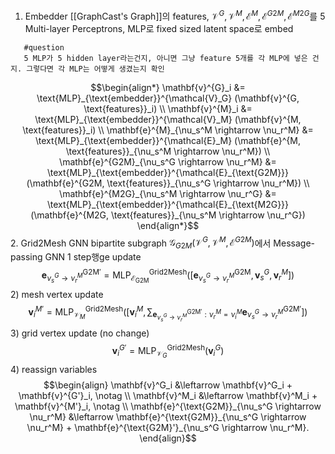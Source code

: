 1. Embedder
   [[GraphCast's Graph]]의 features, $\mathcal{V}^G, \mathcal{V}^M, \mathcal{E}^M, \mathcal{E}^{G2M}, \mathcal{E}^{M2G}$를 5 Multi-layer Perceptrons, MLP로 fixed sized latent space로 embed 
   
```ad-question
   #question
   5 MLP가 5 hidden layer라는건지, 아니면 그냥 feature 5개를 각 MLP에 넣은 건지. 그렇다면 각 MLP는 어떻게 생겼는지 확인
```
   
   $$\begin{align*} \mathbf{v}^{G}_i &= \text{MLP}_{\text{embedder}}^{\mathcal{V}_G} (\mathbf{v}^{G, \text{features}}_i) \\ \mathbf{v}^{M}_i &= \text{MLP}_{\text{embedder}}^{\mathcal{V}_M} (\mathbf{v}^{M, \text{features}}_i) \\ \mathbf{e}^{M}_{\nu_s^M \rightarrow \nu_r^M} &= \text{MLP}_{\text{embedder}}^{\mathcal{E}_M} (\mathbf{e}^{M, \text{features}}_{\nu_s^M \rightarrow \nu_r^M}) \\ \mathbf{e}^{G2M}_{\nu_s^G \rightarrow \nu_r^M} &= \text{MLP}_{\text{embedder}}^{\mathcal{E}_{\text{G2M}}} (\mathbf{e}^{G2M, \text{features}}_{\nu_s^G \rightarrow \nu_r^M}) \\ \mathbf{e}^{M2G}_{\nu_s^M \rightarrow \nu_r^G} &= \text{MLP}_{\text{embedder}}^{\mathcal{E}_{\text{M2G}}} (\mathbf{e}^{M2G, \text{features}}_{\nu_s^M \rightarrow \nu_r^G}) \end{align*}$$
2. Grid2Mesh GNN
   bipartite subgraph $\mathcal{G}_{G2M}(\mathcal{V}^G, \mathcal{V}^M, \mathcal{E}^{G2M})$에서 Message-passing GNN 1 step행ge update$$\mathbf{e}^{\text{G2M}'}_{\nu_s^G \rightarrow \nu_r^M} = \text{MLP}^{\text{Grid2Mesh}}_{\mathcal{E}_{\text{G2M}}} \left( [ \mathbf{e}^{\text{G2M}}_{\nu_s^G \rightarrow \nu_r^M}, \mathbf{v}^G_s, \mathbf{v}^M_r ] \right)$$
   2) mesh vertex update$$\mathbf{v}^{M'}_i = \text{MLP}^{\text{Grid2Mesh}}_{\mathcal{V}_M} \left( \left[ \mathbf{v}^M_i, \sum_{\mathbf{e}^{\text{G2M}'}_{\nu_s^G \rightarrow \nu_r^M} : \nu_r^M = \nu^M_i} \mathbf{e}^{\text{G2M}'}_{\nu_s^G \rightarrow \nu_r^M} \right] \right)$$
   3) grid vertex update (no change)$$\mathbf{v}^{G'}_i = \text{MLP}^{\text{Grid2Mesh}}_{\mathcal{V}_G} \left( \mathbf{v}^G_i \right)$$
   4) reassign variables $$\begin{align} \mathbf{v}^G_i &\leftarrow \mathbf{v}^G_i + \mathbf{v}^{G'}_i, \notag \\ \mathbf{v}^M_i &\leftarrow \mathbf{v}^M_i + \mathbf{v}^{M'}_i, \notag \\ \mathbf{e}^{\text{G2M}}_{\nu_s^G \rightarrow \nu_r^M} &\leftarrow \mathbf{e}^{\text{G2M}}_{\nu_s^G \rightarrow \nu_r^M} + \mathbf{e}^{\text{G2M}'}_{\nu_s^G \rightarrow \nu_r^M}. \end{align}$$
   